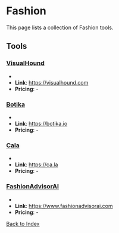 # Fashion

This page lists a collection of Fashion tools.

## Tools

### [VisualHound](https://visualhound.com)
-
- **Link**: https://visualhound.com
- **Pricing**: -

### [Botika](https://botika.io)
-
- **Link**: https://botika.io
- **Pricing**: -

### [Cala](https://ca.la)
-
- **Link**: https://ca.la
- **Pricing**: -

### [FashionAdvisorAI](https://www.fashionadvisorai.com)
-
- **Link**: https://www.fashionadvisorai.com
- **Pricing**: -


[Back to Index](README.MD)